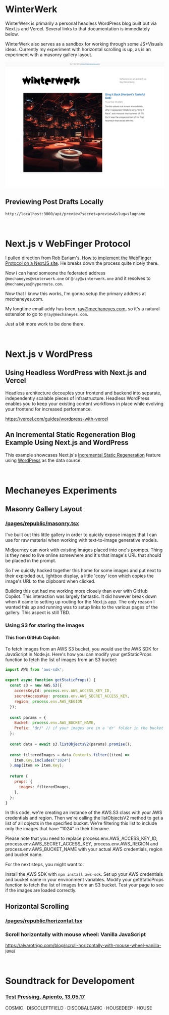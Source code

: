 # WinterWerk

WinterWerk is primarily a personal headless WordPress blog built out via Next.js and Vercel. Several links to that documentation is immediately below.

WinterWerk also serves as a sandbox for working through some JS+Visuals ideas. Currently my experiment with horizontal scrolling is up, as is an experiment with a masonry gallery layout.

![Homepage Hero](./screenshot.jpg "Homepage Hero")


## Previewing Post Drafts Locally

```
http://localhost:3000/api/preview?secret=preview&slug=slugname
```


<br>


# Next.js v WebFinger Protocol

I pulled direction from Rob Earlam's, [How to implement the WebFinger Protocol on a NextJS site](https://robearlam.com/blog/webfinger-on-nextjs). He breaks down the process quite nicely there.

Now i can hand someone the federated address `@mechaneyes@winterwerk.one` or `@ray@winterwerk.one` and it resolves to `@mechaneyes@hypermute.com`.

Now that I know this works, I'm gonna setup the primary address at mechaneyes.com.

My longtime email addy has been, ray@mechaneyes.com, so it's a natural extension to go to `@ray@mechaneyes.com`.

Just a bit more work to be done there.


<br>

# Next.js v WordPress

## Using Headless WordPress with Next.js and Vercel

Headless architecture decouples your frontend and backend into separate, independently scalable pieces of infrastructure. Headless WordPress enables you to keep your existing content workflows in place while evolving your frontend for increased performance.

https://vercel.com/guides/wordpress-with-vercel


## An Incremental Static Regeneration Blog Example Using Next.js and WordPress

This example showcases Next.js's [Incremental Static Regeneration](https://nextjs.org/docs/basic-features/data-fetching/incremental-static-regeneration) feature using [WordPress](https://wordpress.org) as the data source.

<br>


# Mechaneyes Experiments

## Masonry Gallery Layout

### [/pages/republic/masonry.tsx](/pages/republic/masonry.tsx)

I've built out this little gallery in order to quickly expose images that I can use for raw material when working with text-to-image generative models. 

Midjourney can work with existing images placed into one's prompts. Thing is they need to live online somewhere and it's that image's URL that should be placed in the prompt.

So I've quickly hacked together this home for some images and put next to their exploded out, lightbox display, a little 'copy' icon which copies the image's URL to the clipboard when clicked.

Building this out had me working more closely than ever with GitHub Copilot. This interaction was largely fantastic. It did however break down when it came to setting up routing for the Next.js app. The only reason I wanted this up and running was to setup links to the various pages of the gallery. This aspect is still TBD.

### Using S3 for storing the images
#### This from GitHub Copilot:
To fetch images from an AWS S3 bucket, you would use the AWS SDK for JavaScript in Node.js. Here's how you can modify your getStaticProps function to fetch the list of images from an S3 bucket:

```js
import AWS from 'aws-sdk';

export async function getStaticProps() {
  const s3 = new AWS.S3({
    accessKeyId: process.env.AWS_ACCESS_KEY_ID,
    secretAccessKey: process.env.AWS_SECRET_ACCESS_KEY,
    region: process.env.AWS_REGION
  });

  const params = {
    Bucket: process.env.AWS_BUCKET_NAME,
    Prefix: 'dr/' // if your images are in a 'dr' folder in the bucket
  };

  const data = await s3.listObjectsV2(params).promise();

  const filteredImages = data.Contents.filter((item) =>
    item.Key.includes("1024")
  ).map(item => item.Key);

  return {
    props: {
      images: filteredImages,
    },
  };
}
```

In this code, we're creating an instance of the AWS.S3 class with your AWS credentials and region. Then we're calling the listObjectsV2 method to get a list of all objects in the specified bucket. We're filtering this list to include only the images that have "1024" in their filename.

Please note that you need to replace process.env.AWS_ACCESS_KEY_ID, process.env.AWS_SECRET_ACCESS_KEY, process.env.AWS_REGION and process.env.AWS_BUCKET_NAME with your actual AWS credentials, region and bucket name.

For the next steps, you might want to:

Install the AWS SDK with `npm install aws-sdk`.
Set up your AWS credentials and bucket name in your environment variables.
Modify your getStaticProps function to fetch the list of images from an S3 bucket.
Test your page to see if the images are loaded correctly.



## Horizontal Scrolling

### [/pages/republic/horizontal.tsx](/pages/republic/horizontal.tsx)

### Scroll horizontally with mouse wheel: Vanilla JavaScript
https://alvarotrigo.com/blog/scroll-horizontally-with-mouse-wheel-vanilla-java/


<br>

# Soundtrack for Developoment

### [Test Pressing, Apiento, 13.05.17](https://www.nts.live/shows/test-pressing/episodes/test-pressing-13th-may-2017)

COSMIC &middot; DISCOLEFTFIELD &middot; DISCOBALEARIC &middot; HOUSEDEEP &middot; HOUSE




